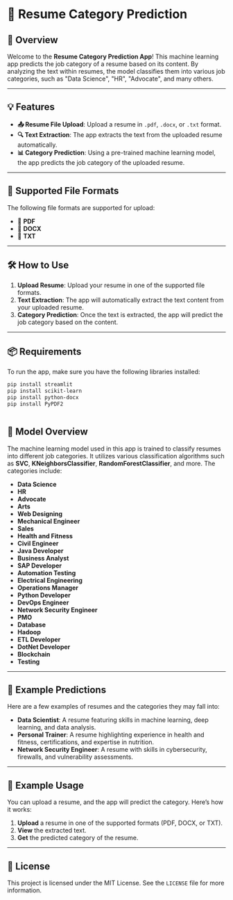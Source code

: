 # 📄 Resume Category Prediction

## 📌 Overview

Welcome to the **Resume Category Prediction App**! This machine learning app predicts the job category of a resume based on its content. By analyzing the text within resumes, the model classifies them into various job categories, such as "Data Science", "HR", "Advocate", and many others.

---

## 💡 Features

- **📤 Resume File Upload**: Upload a resume in `.pdf`, `.docx`, or `.txt` format.
- **🔍 Text Extraction**: The app extracts the text from the uploaded resume automatically.
- **📊 Category Prediction**: Using a pre-trained machine learning model, the app predicts the job category of the uploaded resume.

---

## 🧾 Supported File Formats

The following file formats are supported for upload:

- 📄 **PDF**
- 📑 **DOCX**
- 📝 **TXT**

---

## 🛠️ How to Use

1. **Upload Resume**: Upload your resume in one of the supported file formats.
2. **Text Extraction**: The app will automatically extract the text content from your uploaded resume.
3. **Category Prediction**: Once the text is extracted, the app will predict the job category based on the content.

---

## 📦 Requirements

To run the app, make sure you have the following libraries installed:

```bash
pip install streamlit
pip install scikit-learn
pip install python-docx
pip install PyPDF2



```
## 🤖 Model Overview

The machine learning model used in this app is trained to classify resumes into different job categories. It utilizes various classification algorithms such as **SVC**, **KNeighborsClassifier**, **RandomForestClassifier**, and more. The categories include:

- **Data Science**
- **HR**
- **Advocate**
- **Arts**
- **Web Designing**
- **Mechanical Engineer**
- **Sales**
- **Health and Fitness**
- **Civil Engineer**
- **Java Developer**
- **Business Analyst**
- **SAP Developer**
- **Automation Testing**
- **Electrical Engineering**
- **Operations Manager**
- **Python Developer**
- **DevOps Engineer**
- **Network Security Engineer**
- **PMO**
- **Database**
- **Hadoop**
- **ETL Developer**
- **DotNet Developer**
- **Blockchain**
- **Testing**

---
## 🚀 Example Predictions

Here are a few examples of resumes and the categories they may fall into:

- **Data Scientist**: A resume featuring skills in machine learning, deep learning, and data analysis.
- **Personal Trainer**: A resume highlighting experience in health and fitness, certifications, and expertise in nutrition.
- **Network Security Engineer**: A resume with skills in cybersecurity, firewalls, and vulnerability assessments.

---

## 📝 Example Usage

You can upload a resume, and the app will predict the category. Here’s how it works:

1. **Upload** a resume in one of the supported formats (PDF, DOCX, or TXT).
2. **View** the extracted text.
3. **Get** the predicted category of the resume.

---
## 📜 License

This project is licensed under the MIT License. See the `LICENSE` file for more information.




